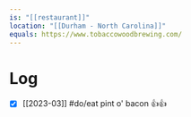 ```yaml
---
is: "[[restaurant]]"
location: "[[Durham - North Carolina]]"
equals: https://www.tobaccowoodbrewing.com/
---
```

# Log
- [x] [[2023-03]] #do/eat pint o' bacon 👍👍

